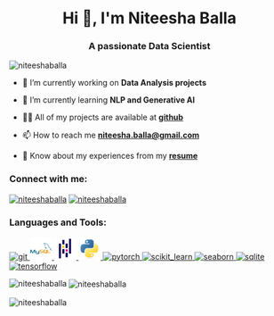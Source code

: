 <h1 align="center">Hi 👋, I'm Niteesha Balla</h1>
<h3 align="center">A passionate Data Scientist</h3>

<p align="left"> <img src="https://komarev.com/ghpvc/?username=niteeshaballa&label=Profile%20views&color=0e75b6&style=flat" alt="niteeshaballa" /> </p>

- 🔭 I’m currently working on **Data Analysis projects**

- 🌱 I’m currently learning **NLP and Generative AI**

- 👨‍💻 All of my projects are available at **[github](https://github.com/Niteeshaballa)**

- 📫 How to reach me **niteesha.balla@gmail.com**

- 📄 Know about my experiences from my **[resume](https://docs.google.com/document/d/16Yvod4Fa2OjOB4BBQFCS20RZkAOgrWAq/edit?usp=sharing&ouid=109634300149257809401&rtpof=true&sd=true)**

<h3 align="left">Connect with me:</h3>
<p align="left">
<a href="https://linkedin.com/in/niteeshaballa" target="blank"><img align="center" src="https://raw.githubusercontent.com/rahuldkjain/github-profile-readme-generator/master/src/images/icons/Social/linked-in-alt.svg" alt="niteeshaballa" height="30" width="40" /></a>
<a href="https://www.leetcode.com/niteeshaballa" target="blank"><img align="center" src="https://raw.githubusercontent.com/rahuldkjain/github-profile-readme-generator/master/src/images/icons/Social/leet-code.svg" alt="niteeshaballa" height="30" width="40" /></a>
</p>

<h3 align="left">Languages and Tools:</h3>
<p align="left"> <a href="https://git-scm.com/" target="_blank" rel="noreferrer"> <img src="https://www.vectorlogo.zone/logos/git-scm/git-scm-icon.svg" alt="git" width="40" height="40"/> </a> <a href="https://www.mysql.com/" target="_blank" rel="noreferrer"> <img src="https://raw.githubusercontent.com/devicons/devicon/master/icons/mysql/mysql-original-wordmark.svg" alt="mysql" width="40" height="40"/> </a> <a href="https://pandas.pydata.org/" target="_blank" rel="noreferrer"> <img src="https://raw.githubusercontent.com/devicons/devicon/2ae2a900d2f041da66e950e4d48052658d850630/icons/pandas/pandas-original.svg" alt="pandas" width="40" height="40"/> </a> <a href="https://www.python.org" target="_blank" rel="noreferrer"> <img src="https://raw.githubusercontent.com/devicons/devicon/master/icons/python/python-original.svg" alt="python" width="40" height="40"/> </a> <a href="https://pytorch.org/" target="_blank" rel="noreferrer"> <img src="https://www.vectorlogo.zone/logos/pytorch/pytorch-icon.svg" alt="pytorch" width="40" height="40"/> </a> <a href="https://scikit-learn.org/" target="_blank" rel="noreferrer"> <img src="https://upload.wikimedia.org/wikipedia/commons/0/05/Scikit_learn_logo_small.svg" alt="scikit_learn" width="40" height="40"/> </a> <a href="https://seaborn.pydata.org/" target="_blank" rel="noreferrer"> <img src="https://seaborn.pydata.org/_images/logo-mark-lightbg.svg" alt="seaborn" width="40" height="40"/> </a> <a href="https://www.sqlite.org/" target="_blank" rel="noreferrer"> <img src="https://www.vectorlogo.zone/logos/sqlite/sqlite-icon.svg" alt="sqlite" width="40" height="40"/> </a> <a href="https://www.tensorflow.org" target="_blank" rel="noreferrer"> <img src="https://www.vectorlogo.zone/logos/tensorflow/tensorflow-icon.svg" alt="tensorflow" width="40" height="40"/> </a> </p>

<p><img align="left" src="https://github-readme-stats.vercel.app/api/top-langs?username=niteeshaballa&show_icons=true&locale=en&layout=compact" alt="niteeshaballa" /></p>

<p>&nbsp;<img align="center" src="https://github-readme-stats.vercel.app/api?username=niteeshaballa&show_icons=true&locale=en" alt="niteeshaballa" /></p>

<p><img align="center" src="https://github-readme-streak-stats.herokuapp.com/?user=niteeshaballa&" alt="niteeshaballa" /></p>
